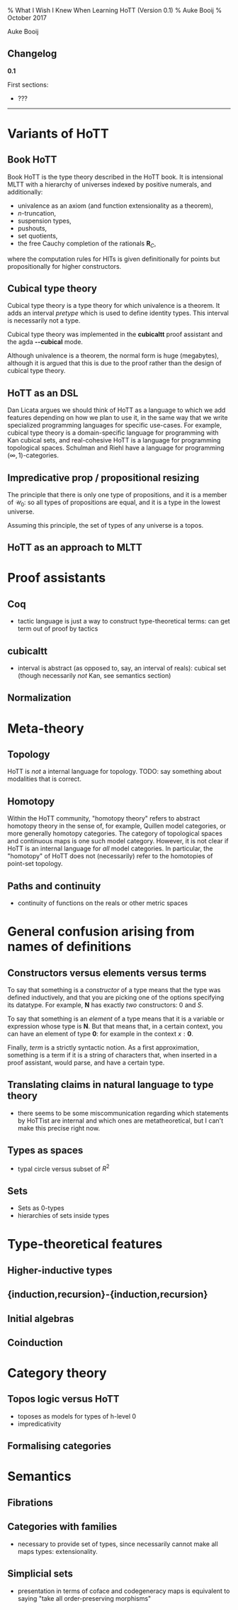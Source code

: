 % What I Wish I Knew When Learning HoTT (Version 0.1)
% Auke Booij
% October 2017

Auke Booij

Changelog
---------

**0.1**

First sections:

* ???

<hr/>

Variants of HoTT
===

Book HoTT
---

Book HoTT is the type theory described in the HoTT book.  It is
intensional MLTT with a hierarchy of universes indexed by positive
numerals, and additionally:

* univalence as an axiom (and function extensionality as a theorem),
* $n$-truncation,
* suspension types,
* pushouts,
* set quotients,
* the free Cauchy completion of the rationals $\mathbf{R}_C$,

where the computation rules for HITs is given definitionally for
points but propositionally for higher constructors.

Cubical type theory
---

Cubical type theory is a type theory for which univalence is a
theorem.  It adds an interval _pretype_ which is used to define
identity types.  This interval is necessarily not a type.

Cubical type theory was implemented in the __cubicaltt__ proof
assistant and the agda __--cubical__ mode.

Although univalence is a theorem, the normal form is huge (megabytes),
although it is argued that this is due to the proof rather than the
design of cubical type theory.

HoTT as an DSL
---

Dan Licata argues we should think of HoTT as a language to which we
add features depending on how we plan to use it, in the same way that
we write specialized programming languages for specific use-cases.
For example, cubical type theory is a domain-specific language for
programming with Kan cubical sets, and real-cohesive HoTT is a
language for programming topological spaces.  Schulman and Riehl have
a language for programming $(\infty,1)$-categories.

Impredicative prop / propositional resizing
---

The principle that there is only one type of propositions, and it is a
member of $\mathcal{U}_0$: so all types of propositions are equal, and
it is a type in the lowest universe.

Assuming this principle, the set of types of any universe is a topos.

HoTT as an approach to MLTT
---

Proof assistants
===

Coq
---

* tactic language is just a way to construct type-theoretical terms:
  can get term out of proof by tactics

cubicaltt
---

* interval is abstract (as opposed to, say, an interval of reals):
  cubical set (though necessarily *not* Kan, see semantics section)

Normalization
---

Meta-theory
===

Topology
---

HoTT is *not* a internal language for topology.  TODO: say something
about modalities that is correct.

Homotopy
---

Within the HoTT community, "homotopy theory" refers to abstract
homotopy theory in the sense of, for example, Quillen model
categories, or more generally homotopy categories.  The category of
topological spaces and continuous maps is one such model category.
However, it is not clear if HoTT is an internal language for *all*
model categories.  In particular, the "homotopy" of HoTT does not
(necessarily) refer to the homotopies of point-set topology.

Paths and continuity
---

* continuity of functions on the reals or other metric spaces

General confusion arising from names of definitions
===

Constructors versus elements versus terms
---

To say that something is a _constructor_ of a type means that the type
was defined inductively, and that you are picking one of the options
specifying its datatype.  For example, $\mathbf{N}$ has exactly _two_
constructors: $0$ and $S$.

To say that something is an _element_ of a type means that it is a
variable or expression whose type is $\mathbf{N}$.  But that means
that, in a certain context, you can have an element of type
$\mathbf{0}$: for example in the context $x:\mathbf{0}$.

Finally, _term_ is a strictly syntactic notion.  As a first
approximation, something is a term if it is a string of characters
that, when inserted in a proof assistant, would parse, and have a
certain type.

Translating claims in natural language to type theory
---

* there seems to be some miscommunication regarding which statements
  by HoTTist are internal and which ones are metatheoretical, but I
  can't make this precise right now.

Types as spaces
---

* typal circle versus subset of $R^2$

Sets
---

* Sets as 0-types
* hierarchies of sets inside types

Type-theoretical features
===

Higher-inductive types
---

{induction,recursion}-{induction,recursion}
---

Initial algebras
---

Coinduction
---

Category theory
===

Topos logic versus HoTT
---

* toposes as models for types of h-level 0
* impredicativity

Formalising categories
---

Semantics
===

Fibrations
---

Categories with families
---

* necessary to provide set of types, since necessarily cannot make all
  maps types: extensionality.

Simplicial sets
---

* presentation in terms of coface and codegeneracy maps is equivalent
  to saying "take all order-preserving morphisms"
